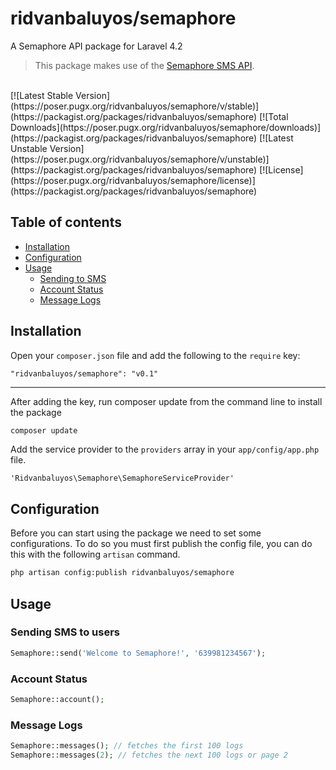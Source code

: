 ridvanbaluyos/semaphore
=======

A Semaphore API package for Laravel 4.2

> This package makes use of the [Semaphore SMS API](http://http://semaphore.co/).<br />

<br />
[![Latest Stable Version](https://poser.pugx.org/ridvanbaluyos/semaphore/v/stable)](https://packagist.org/packages/ridvanbaluyos/semaphore) [![Total Downloads](https://poser.pugx.org/ridvanbaluyos/semaphore/downloads)](https://packagist.org/packages/ridvanbaluyos/semaphore) [![Latest Unstable Version](https://poser.pugx.org/ridvanbaluyos/semaphore/v/unstable)](https://packagist.org/packages/ridvanbaluyos/semaphore) [![License](https://poser.pugx.org/ridvanbaluyos/semaphore/license)](https://packagist.org/packages/ridvanbaluyos/semaphore)

## Table of contents ##
- [Installation](#installation)
- [Configuration](#configuration)
- [Usage](#usage)
    - [Sending to SMS](#sending-sms-to-users)
    - [Account Status](#account-status)
    - [Message Logs](#message-logs)

## Installation ##
Open your `composer.json` file and add the following to the `require` key:

    "ridvanbaluyos/semaphore": "v0.1"

---

After adding the key, run composer update from the command line to install the package

```bash
composer update
```

Add the service provider to the `providers` array in your `app/config/app.php` file.

    'Ridvanbaluyos\Semaphore\SemaphoreServiceProvider'

## Configuration ##
Before you can start using the package we need to set some configurations.
To do so you must first publish the config file, you can do this with the following `artisan` command.

```bash
php artisan config:publish ridvanbaluyos/semaphore
```

## Usage ##
### Sending SMS to users
```php
Semaphore::send('Welcome to Semaphore!', '639981234567');
```

### Account Status
```php
Semaphore::account();
```

### Message Logs
```php
Semaphore::messages(); // fetches the first 100 logs
Semaphore::messages(2); // fetches the next 100 logs or page 2
```
